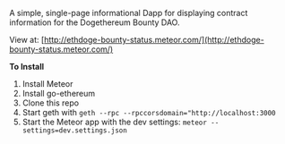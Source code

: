 A simple, single-page informational Dapp for displaying contract information for the Dogethereum Bounty DAO.

View at: [http://ethdoge-bounty-status.meteor.com/](http://ethdoge-bounty-status.meteor.com/)

**To Install**

1. Install Meteor
1. Install go-ethereum
1. Clone this repo
1. Start geth with `geth --rpc --rpccorsdomain="http://localhost:3000`
1. Start the Meteor app with the dev settings: `meteor --settings=dev.settings.json`
